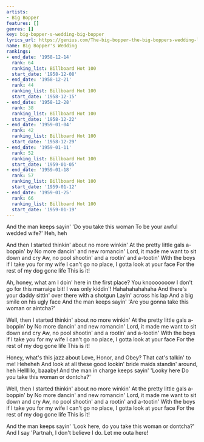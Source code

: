 ```yaml
---
artists:
- Big Bopper
features: []
genres: []
key: big-bopper-s-wedding-big-bopper
lyrics_url: https://genius.com/The-big-bopper-the-big-boppers-wedding-lyrics
name: Big Bopper's Wedding
rankings:
- end_date: '1958-12-14'
  rank: 64
  ranking_list: Billboard Hot 100
  start_date: '1958-12-08'
- end_date: '1958-12-21'
  rank: 44
  ranking_list: Billboard Hot 100
  start_date: '1958-12-15'
- end_date: '1958-12-28'
  rank: 38
  ranking_list: Billboard Hot 100
  start_date: '1958-12-22'
- end_date: '1959-01-04'
  rank: 42
  ranking_list: Billboard Hot 100
  start_date: '1958-12-29'
- end_date: '1959-01-11'
  rank: 52
  ranking_list: Billboard Hot 100
  start_date: '1959-01-05'
- end_date: '1959-01-18'
  rank: 57
  ranking_list: Billboard Hot 100
  start_date: '1959-01-12'
- end_date: '1959-01-25'
  rank: 66
  ranking_list: Billboard Hot 100
  start_date: '1959-01-19'
---
```

And the man keeps sayin' 'Do you take this woman
To be your awful wedded wife?' Heh, heh

And then I started thinkin' about no more winkin'
At the pretty little gals a-boppin' by
No more dancin' and new romancin'
Lord, it made me want to sit down and cry
Aw, no pool shootin' and a rootin' and a-tootin'
With the boys if I take you for my wife
I can't go no place, I gotta look at your face
For the rest of my dog gone life
This is it!

Ah, honey, what am I doin' here in the first place?
You knooooooow I don't go for this marraige bit!
I was only kiddin'! Hahahahahahaha
And there's your daddy sittin' over there with a shotgun
Layin' across his lap
And a big smile on his ugly face
And the man keeps sayin' 'Are you gonna take this woman or aintcha?'

Well, then I started thinkin' about no more winkin'
At the pretty little gals a-boppin' by
No more dancin' and new romancin'
Lord, it made me want to sit down and cry
Aw, no pool shootin' and a rootin' and a-tootin'
With the boys if I take you for my wife
I can't go no place, I gotta look at your face
For the rest of my dog gone life
This is it!

Honey, what's this jazz about Love, Honor, and Obey?
That cat's talkin' to me! Heheheh
And look at all these good lookin' bride maids standin' around, heh
Hellllllo, baaaby!
And the man in charge keeps sayin' 'Looky here
Do you take this woman or dontcha?'

Well, then I started thinkin' about no more winkin'
At the pretty little gals a-boppin' by
No more dancin' and new romancin'
Lord, it made me want to sit down and cry
Aw, no pool shootin' and a rootin' and a-tootin'
With the boys if I take you for my wife
I can't go no place, I gotta look at your face
For the rest of my dog gone life
This is it!

And the man keeps sayin' 'Look here, do you take this woman or dontcha?'
And I say 'Partnah, I don't believe I do. Let me outa here!
